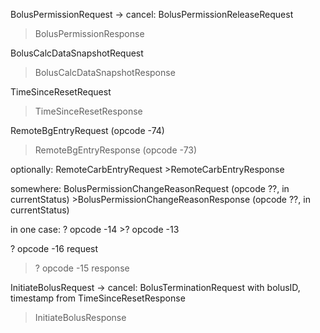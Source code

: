 BolusPermissionRequest  -> cancel: BolusPermissionReleaseRequest
>BolusPermissionResponse

BolusCalcDataSnapshotRequest
>BolusCalcDataSnapshotResponse

TimeSinceResetRequest
>TimeSinceResetResponse

RemoteBgEntryRequest (opcode -74)
>RemoteBgEntryResponse (opcode -73)

optionally:
    RemoteCarbEntryRequest
    >RemoteCarbEntryResponse

somewhere:
    BolusPermissionChangeReasonRequest (opcode ??, in currentStatus)
    >BolusPermissionChangeReasonResponse (opcode ??, in currentStatus)


in one case:
    ? opcode -14
    >? opcode -13

? opcode -16 request
>? opcode -15 response

InitiateBolusRequest    -> cancel: BolusTerminationRequest
    with bolusID, timestamp from TimeSinceResetResponse
>InitiateBolusResponse
